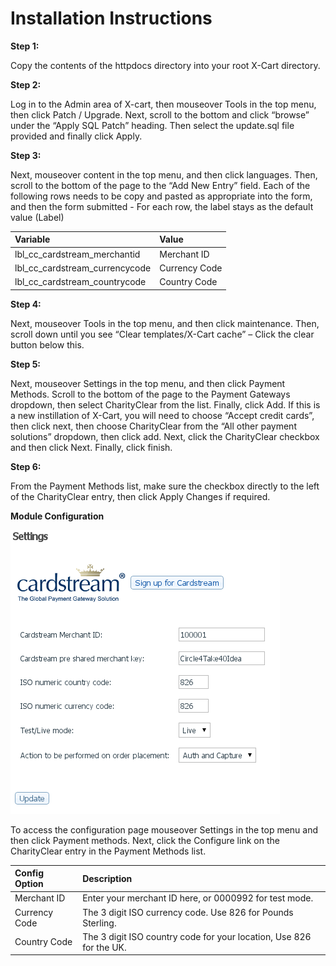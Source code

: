 Installation Instructions
=========================

**Step 1:**

Copy the contents of the httpdocs directory into your root X-Cart directory.

**Step 2:**

Log in to the Admin area of X-cart, then mouseover Tools in the top menu, then click
Patch / Upgrade.
Next, scroll to the bottom and click “browse” under the “Apply SQL Patch” heading.
Then select the update.sql file provided and finally click Apply.

**Step 3:**

Next, mouseover content in the top menu, and then click languages. Then, scroll to
the bottom of the page to the “Add New Entry” field. Each of the following rows needs
to be copy and pasted as appropriate into the form, and then the form submitted - For
each row, the label stays as the default value (Label)

| Variable | Value |
| :-------------|:------------|
| lbl_cc_cardstream_merchantid | Merchant ID |
| lbl_cc_cardstream_currencycode | Currency Code |
| lbl_cc_cardstream_countrycode | Country Code |

**Step 4:**

Next, mouseover Tools in the top menu, and then click maintenance. Then, scroll
down until you see “Clear templates/X-Cart cache” – Click the clear button below
this.

**Step 5:**

Next, mouseover Settings in the top menu, and then click Payment Methods. Scroll
to the bottom of the page to the Payment Gateways dropdown, then select
CharityClear from the list. Finally, click Add.
If this is a new instillation of X-Cart, you will need to choose “Accept credit cards”,
then click next, then choose CharityClear from the “All other payment solutions”
dropdown, then click add. Next, click the CharityClear checkbox and then click Next.
Finally, click finish.

**Step 6:**

From the Payment Methods list, make sure the checkbox directly to the left of the
CharityClear entry, then click Apply Changes if required.

**Module Configuration**

![Xcart Config settings](/images/config-page.png)

To access the configuration page mouseover Settings in the top menu and then click
Payment methods. Next, click the Configure link on the CharityClear entry in the
Payment Methods list.

| Config Option | Description |
| :-------------|:------------|
| Merchant ID | Enter your merchant ID here, or 0000992 for test mode. |
| Currency Code | The 3 digit ISO currency code. Use 826 for Pounds Sterling. |
| Country Code | The 3 digit ISO country code for your location, Use 826 for the UK. |
